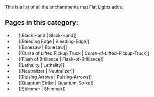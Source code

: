 This is a list of all the enchantments that Flat Lights adds.

## Pages in this category:
- <img src="images/icons/enchanted_book.gif" width="16" alt=""/> [[Black Hand | Black-Hand]]
- <img src="images/icons/enchanted_book.gif" width="16" alt=""/> [[Bleeding Edge | Bleeding-Edge]]
- <img src="images/icons/enchanted_book.gif" width="16" alt=""/> [[Bonesaw | Bonesaw]]
- <img src="images/icons/enchanted_book.gif" width="16" alt=""/> [[Curse of Lifted Pickup Truck | Curse-of-Lifted-Pickup-Truck]]
- <img src="images/icons/enchanted_book.gif" width="16" alt=""/> [[Flash of Brilliance | Flash-of-Brilliance]]
- <img src="images/icons/enchanted_book.gif" width="16" alt=""/> [[Lethality | Lethality]]
- <img src="images/icons/enchanted_book.gif" width="16" alt=""/> [[Neutralizer | Neutralizer]]
- <img src="images/icons/enchanted_book.gif" width="16" alt=""/> [[Pulsing Arrows | Pulsing-Arrows]]
- <img src="images/icons/enchanted_book.gif" width="16" alt=""/> [[Quantum Strike | Quantum-Strike]]
- <img src="images/icons/enchanted_book.gif" width="16" alt=""/> [[Shimmer | Shimmer]]

